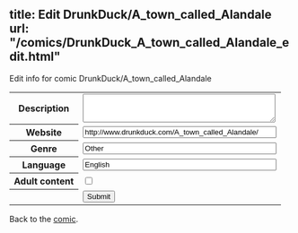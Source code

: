 title: Edit DrunkDuck/A_town_called_Alandale
url: "/comics/DrunkDuck_A_town_called_Alandale_edit.html"
---
Edit info for comic DrunkDuck/A_town_called_Alandale

<form name="comic" action="http://gaepostmail.appspot.com/comic/" method="post">
<table class="comicinfo">
<tr>
<th>Description</th><td><textarea name="description" cols="40" rows="3"></textarea></td>
</tr>
<tr>
<th>Website</th><td><input type="text" name="url" value="http://www.drunkduck.com/A_town_called_Alandale/" size="40"/></td>
</tr>
<tr>
<th>Genre</th><td><input type="text" name="genre" value="Other" size="40"/></td>
</tr>
<tr>
<th>Language</th><td><input type="text" name="language" value="English" size="40"/></td>
</tr>
<tr>
<th>Adult content</th><td><input type="checkbox" name="adult" value="adult" /></td>
</tr>
<tr>
<th></th><td>
<input type="hidden" name="comic" value="DrunkDuck_A_town_called_Alandale" />
<input type="submit" name="submit" value="Submit" />
</td>
</tr>
</table>
</form>

Back to the [comic](DrunkDuck_A_town_called_Alandale.html).
